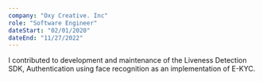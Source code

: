```yaml
---
company: "Oxy Creative. Inc"
role: "Software Engineer"
dateStart: "02/01/2020"
dateEnd: "11/27/2022"
---
```


I contributed to development and maintenance of the Liveness Detection SDK, Authentication using face recognition as an implementation of E-KYC.